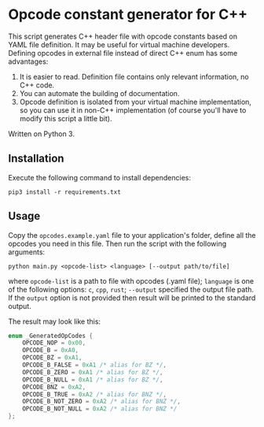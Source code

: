 # Opcode constant generator for C++

This script generates C++ header file with opcode constants based on YAML file definition. It may be useful for virtual machine developers. Defining opcodes in external file instead of direct C++ enum has some advantages:

1. It is easier to read. Definition file contains only relevant information, no C++ code.
2. You can automate the building of documentation.
3. Opcode definition is isolated from your virtual machine implementation, so you can use it in non-C++ implementation
(of course you'll have to modify this script a little bit).

Written on Python 3.

## Installation

Execute the following command to install dependencies:

```
pip3 install -r requirements.txt
```

## Usage

Copy the `opcodes.example.yaml` file to your application's folder, define all the opcodes you need in this file. 
Then run the script with the following arguments:

```shell
python main.py <opcode-list> <language> [--output path/to/file]
```

where `opcode-list` is a path to file with opcodes (.yaml file); `language` is one of the following options: `c`, `cpp`, `rust`;
 `--output` specified the output file path. If the `output` option is not provided then result will be printed to the standard 
 output. 
 
The result may look like this:

```cpp
enum _GeneratedOpCodes {
    OPCODE_NOP = 0x00,
    OPCODE_B = 0xA0,
    OPCODE_BZ = 0xA1,
    OPCODE_B_FALSE = 0xA1 /* alias for BZ */,
    OPCODE_B_ZERO = 0xA1 /* alias for BZ */,
    OPCODE_B_NULL = 0xA1 /* alias for BZ */,
    OPCODE_BNZ = 0xA2,
    OPCODE_B_TRUE = 0xA2 /* alias for BNZ */,
    OPCODE_B_NOT_ZERO = 0xA2 /* alias for BNZ */,
    OPCODE_B_NOT_NULL = 0xA2 /* alias for BNZ */
};
```
